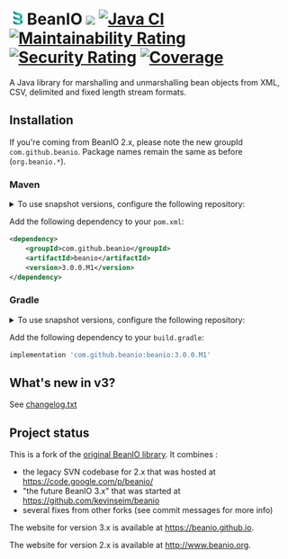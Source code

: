 # &nbsp;<img src="https://raw.githubusercontent.com/beanio/beanio.github.io/main/static/img/logo.svg" height="25"/> BeanIO ![](https://img.shields.io/maven-central/v/com.github.beanio/beanio) [![Java CI](https://github.com/beanio/beanio/actions/workflows/gradle.yml/badge.svg)](https://github.com/beanio/beanio/actions/workflows/gradle.yml) [![Maintainability Rating](https://sonarcloud.io/api/project_badges/measure?project=beanio&metric=sqale_rating)](https://sonarcloud.io/dashboard?id=beanio) [![Security Rating](https://sonarcloud.io/api/project_badges/measure?project=beanio&metric=security_rating)](https://sonarcloud.io/dashboard?id=beanio) [![Coverage](https://sonarcloud.io/api/project_badges/measure?project=beanio&metric=coverage)](https://sonarcloud.io/dashboard?id=beanio)

A Java library for marshalling and unmarshalling bean objects from XML, CSV, delimited and fixed length stream formats.

## Installation

If you're coming from BeanIO 2.x, please note the new groupId `com.github.beanio`. Package names remain the same as
before (`org.beanio.*`).

### Maven

<details>
  <summary>To use snapshot versions, configure the following repository:</summary>

```xml
<repositories>
    <repository>
        <id>ossrh</id>
        <url>https://s01.oss.sonatype.org/content/repositories/snapshots/</url>
        <snapshots>
            <enabled>true</enabled>
        </snapshots>
        <releases>
            <enabled>false</enabled>
        </releases>
    </repository>
</repositories>
```
</details>

Add the following dependency to your `pom.xml`:

```xml
<dependency>
    <groupId>com.github.beanio</groupId>
    <artifactId>beanio</artifactId>
    <version>3.0.0.M1</version>
</dependency>
```

### Gradle

<details>
  <summary>To use snapshot versions, configure the following repository:</summary>

```groovy
repositories {
    maven {
        url 'https://s01.oss.sonatype.org/content/repositories/snapshots'
    }
}
```
</details>

Add the following dependency to your `build.gradle`:

```groovy
implementation 'com.github.beanio:beanio:3.0.0.M1'
```

## What's new in v3?

See [changelog.txt](changelog.txt)

## Project status

This is a fork of the [original BeanIO library](https://github.com/kevinseim/beanio). It combines :

* the legacy SVN codebase for 2.x that was hosted at https://code.google.com/p/beanio/
* "the future BeanIO 3.x" that was started at https://github.com/kevinseim/beanio
* several fixes from other forks (see commit messages for more info)

The website for version 3.x is available at https://beanio.github.io.

The website for version 2.x is available at http://www.beanio.org.
